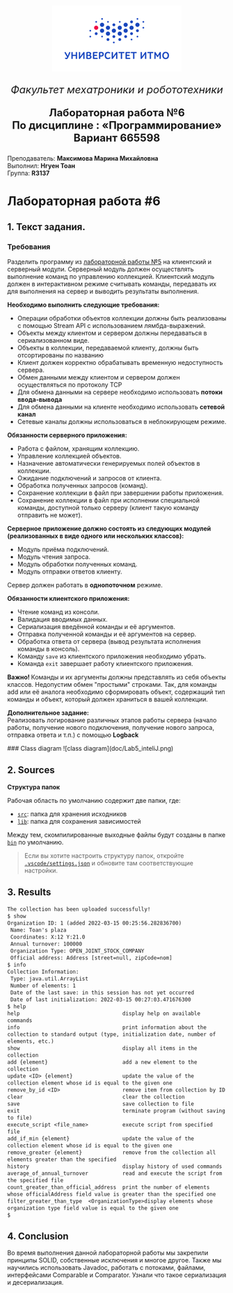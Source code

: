 <p align="center">
  <img src="doc/Picture1.png" />
</p>
<p align="center" style ="font-size: 24px"><em>Факультет мехатроники и робототехники</em></p>

<p align="center" style ="font-size: 24px"><strong>Лабораторная работа №6 </br>
По дисциплине : «Программирование»</br>
Вариант 665598</strong>
</p>
<p align="left">Преподаватель: <strong>Максимова Марина Михайловна</strong></br>
Выполнил: <strong>Нгуен Тоан</strong></br>
Группа: <strong>R3137</strong>
</p>

# Лабораторная работа #6

## 1. Текст задания.
### Требования
<div id="_pbportletlab6_WAR_pbportlet_pb-lab6-text"> <p>Разделить программу из <a href="https://se.ifmo.ru/courses/programming#lab5">лабораторной работы №5</a> на клиентский и серверный модули. Серверный модуль должен осуществлять выполнение команд по управлению коллекцией. Клиентский модуль должен в интерактивном режиме считывать команды, передавать их для выполнения на сервер и выводить результаты выполнения.</p> <p><b>Необходимо выполнить следующие требования:</b></p><ul><li>Операции обработки объектов коллекции должны быть реализованы с помощью Stream API с использованием лямбда-выражений.</li><li>Объекты между клиентом и сервером должны передаваться в сериализованном виде.</li><li>Объекты в коллекции, передаваемой клиенту, должны быть отсортированы по названию</li><li>Клиент должен корректно обрабатывать временную недоступность сервера.</li><li>Обмен данными между клиентом и сервером должен осуществляться по протоколу TCP</li><li>Для обмена данными на сервере необходимо использовать <b>потоки ввода-вывода</b></li><li>Для обмена данными на клиенте необходимо использовать <b>сетевой канал</b></li><li>Сетевые каналы должны использоваться в неблокирующем режиме.</li></ul><p></p> <p><b>Обязанности серверного приложения:</b></p><ul><li>Работа с файлом, хранящим коллекцию.</li><li>Управление коллекцией объектов.</li><li>Назначение автоматически генерируемых полей объектов в коллекции.</li><li>Ожидание подключений и запросов от клиента.</li><li>Обработка полученных запросов (команд).</li><li>Сохранение коллекции в файл при завершении работы приложения.</li><li>Сохранение коллекции в файл при исполнении специальной команды, доступной только серверу (клиент такую команду отправить не может).</li></ul><b>Серверное приложение должно состоять из следующих модулей (реализованных в виде одного или нескольких классов):</b><ul><li>Модуль приёма подключений.</li><li>Модуль чтения запроса.</li><li>Модуль обработки полученных команд.</li><li>Модуль отправки ответов клиенту.</li></ul>Сервер должен работать в <b>однопоточном</b> режиме.<p></p> <p><b>Обязанности клиентского приложения:</b></p><ul><li>Чтение команд из консоли.</li><li>Валидация вводимых данных.</li><li>Сериализация введённой команды и её аргументов.</li><li>Отправка полученной команды и её аргументов на сервер.</li><li>Обработка ответа от сервера (вывод результата исполнения команды в консоль).</li><li>Команду <code>save</code> из клиентского приложения необходимо убрать.</li><li>Команда <code>exit</code> завершает работу клиентского приложения.</li></ul><b>Важно! </b> Команды и их аргументы должны представлять из себя объекты классов. Недопустим обмен "простыми" строками. Так, для команды add или её аналога необходимо сформировать объект, содержащий тип команды и объект, который должен храниться в вашей коллекции.<p></p> <p><b>Дополнительное задание: </b><br>Реализовать логирование различных этапов работы сервера (начало работы, получение нового подключения, получение нового запроса, отправка ответа и т.п.) с помощью <b>Logback</b></p></div>
### Class diagram
![class diagram](doc/Lab5_inteliJ.png)

## 2. Sources
**Структура папок**

Рабочая область по умолчанию содержит две папки, где:

- [`src`](https://github.com/NgToanRob/ProgrammingLab5/tree/main/src): папка для хранения исходников
- [`lib`](https://github.com/NgToanRob/ProgrammingLab5/tree/main/lib): папка для сохранения зависимостей

Между тем, скомпилированные выходные файлы будут созданы в папке [`bin`](https://github.com/NgToanRob/ProgrammingLab5/tree/main/bin) по умолчанию.

> Если вы хотите настроить структуру папок, откройте [`.vscode/settings.json`](https://github.com/NgToanRob/ProgrammingLab5/tree/main/.vscode) и обновите там соответствующие настройки.

## 3. Results
```linux
The collection has been uploaded successfully!
$ show
Organization ID: 1 (added 2022-03-15 00:25:56.282836700)
 Name: Toan's plaza
 Coordinates: X:12 Y:21.0
 Annual turnover: 100000
 Organization Type: OPEN_JOINT_STOCK_COMPANY
 Official address: Address [street=null, zipCode=nom]
$ info
Collection Information:
 Type: java.util.ArrayList
 Number of elements: 1
 Date of the last save: in this session has not yet occurred
 Date of last initialization: 2022-03-15 00:27:03.471676300 
$ help
help                                 display help on available commands
info                                 print information about the collection to standard output (type, initialization date, number of elements, etc.)
show                                 display all items in the collection
add {element}                        add a new element to the collection
update <ID> {element}                update the value of the collection element whose id is equal to the given one
remove_by_id <ID>                    remove item from collection by ID
clear                                clear the collection
save                                 save collection to file
exit                                 terminate program (without saving to file)
execute_script <file_name>           execute script from specified file
add_if_min {element}                 update the value of the collection element whose id is equal to the given one
remove_greater {element}             remove from the collection all elements greater than the specified
history                              display history of used commands
average_of_annual_turnover           read and execute the script from the specified file
count_greater_than_official_address  print the number of elements whose officialAddress field value is greater than the specified one
filter_greater_than_type  <OrganizationType>display elements whose organization type field value is equal to the given one
$
```

## 4. Conclusion

Во время выполнения данной лабораторной работы мы закрепили принципы SOLID, собственные исключения и многое другое. Также мы научились использовать Javadoc, работать с потоками, файлами, интерфейсами Comparable и Comparator. Узнали что такое сериализация и десериализация.
